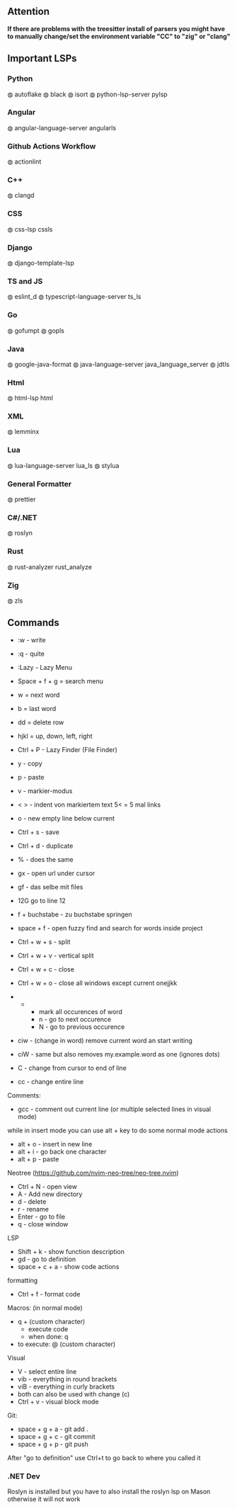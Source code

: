 ## Attention

**If there are problems with the treesitter install of parsers you might have to manually change/set the environment variable "CC" to "zig" or "clang"**

## Important LSPs

### Python

◍ autoflake
◍ black
◍ isort
◍ python-lsp-server pylsp

### Angular

◍ angular-language-server angularls

### Github Actions Workflow

◍ actionlint

### C++

◍ clangd

### CSS

◍ css-lsp cssls

### Django

◍ django-template-lsp

### TS and JS

◍ eslint_d
◍ typescript-language-server ts_ls

### Go

◍ gofumpt
◍ gopls

### Java

◍ google-java-format
◍ java-language-server java_language_server
◍ jdtls

### Html

◍ html-lsp html

### XML

◍ lemminx

### Lua

◍ lua-language-server lua_ls
◍ stylua

### General Formatter

◍ prettier

### C#/.NET

◍ roslyn

### Rust

◍ rust-analyzer rust_analyze

### Zig

◍ zls

## Commands
- :w - write
- :q - quite
- :Lazy - Lazy Menu
- Space + f + g = search menu
- w = next word
- b = last word
- dd = delete row
- hjkl = up, down, left, right
- Ctrl + P - Lazy Finder (File Finder)
- y - copy
- p - paste
- v - markier-modus
- < > - indent von markiertem text 5< = 5 mal links
- o - new empty line below current
- Ctrl + s - save
- Ctrl + d - duplicate
- % - does the same
- gx - open url under cursor 
- gf - das selbe mit files
- 12G go to line 12
- f + buchstabe - zu buchstabe springen
- space + f - open fuzzy find and search for words inside project

- Ctrl + w + s - split
- Ctrl + w + v - vertical split
- Ctrl + w + c - close
- Ctrl + w + o - close all windows except current onejjkk

- * - mark all occurences of word
	- n - go to next occurence
	- N - go to previous occurence
- ciw - (change in word) remove current word an start writing
- ciW - same but also removes my.example.word as one (ignores dots)
- C - change from cursor to end of line
- cc - change entire line

Comments:
- gcc - comment out current line (or multiple selected lines in visual mode)

while in insert mode you can use alt + key to do some normal mode actions
- alt + o - insert in new line
- alt + i - go back one character
- alt + p - paste

Neotree (https://github.com/nvim-neo-tree/neo-tree.nvim)
- Ctrl + N - open view
- A - Add new directory
- d - delete
- r - rename
- Enter - go to file
- q - close window

LSP
- Shift + k - show function description
- gd - go to definition
- space + c + a - show code actions

formatting
- Ctrl + f - format code

Macros: (in normal mode)
- q + (custom character)
	- execute code
	- when done: q
- to execute: @ (custom character)

Visual
- V - select entire line
- vib - everything in round brackets
- viB - everything in curly brackets
- both can also be used with change (c)
- Ctrl + v - visual block mode

Git:
- space + g + a - git add .
- space + g + c - git commit
- space + g + p - git push

After "go to definition" use Ctrl+t to go back to where you called it


### .NET Dev

Roslyn is installed but you have to also install the roslyn lsp on Mason otherwise it will not work
